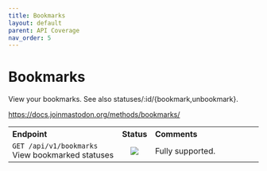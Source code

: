 ```yaml
---
title: Bookmarks
layout: default
parent: API Coverage
nav_order: 5
---
```


# Bookmarks

View your bookmarks. See also statuses/:id/{bookmark,unbookmark}.

<a href="https://docs.joinmastodon.org/methods/bookmarks/" target="_blank">https://docs.joinmastodon.org/methods/bookmarks/</a>

<table style="width:100%;table-layout:fixed;">
  <tr>
    <th style="width:45%;text-align:left;">Endpoint</th>
    <th style="width:10%;text-align:center;">Status</th>
    <th style="width:45%;text-align:left;">Comments</th>
  </tr>
  <tr>
    <td style="width:45%;text-align:left;"><code>GET /api/v1/bookmarks</code><br>View bookmarked statuses</td>
    <td style="width:10%;text-align:center;"><img src="/assets/green16.png"></td>
    <td style="width:45%;text-align:left;">Fully supported.</td>
  </tr>
</table>
